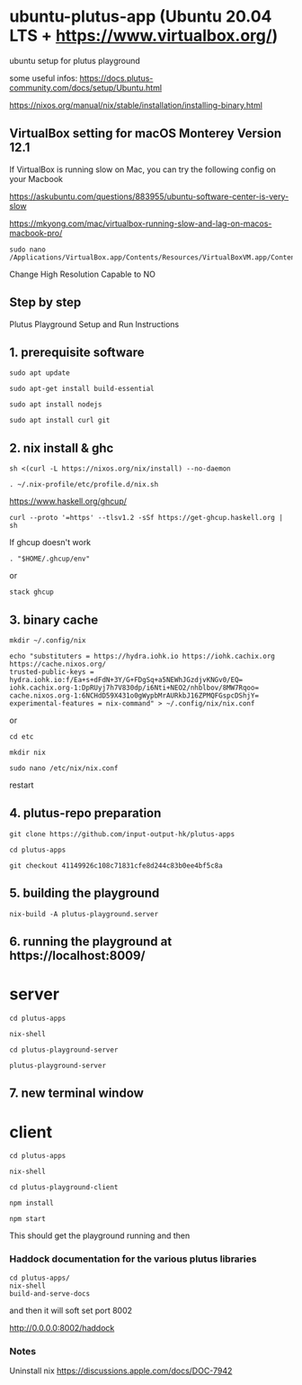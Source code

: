 # ubuntu-plutus-app (Ubuntu 20.04 LTS + https://www.virtualbox.org/)

ubuntu setup for plutus playground

some useful infos:
https://docs.plutus-community.com/docs/setup/Ubuntu.html

https://nixos.org/manual/nix/stable/installation/installing-binary.html

## VirtualBox setting for macOS Monterey Version 12.1

If VirtualBox is running slow on Mac, you can try the following config on your Macbook

https://askubuntu.com/questions/883955/ubuntu-software-center-is-very-slow

https://mkyong.com/mac/virtualbox-running-slow-and-lag-on-macos-macbook-pro/

```console
sudo nano /Applications/VirtualBox.app/Contents/Resources/VirtualBoxVM.app/Contents/Info.plist
```

Change High Resolution Capable to NO

## Step by step

Plutus Playground Setup and Run Instructions

## 1. prerequisite software

```console
sudo apt update
```
```console
sudo apt-get install build-essential
```
```console
sudo apt install nodejs
```
```console
sudo apt install curl git
```

## 2. nix install & ghc

```console
sh <(curl -L https://nixos.org/nix/install) --no-daemon
```

```console
. ~/.nix-profile/etc/profile.d/nix.sh
```
https://www.haskell.org/ghcup/

```console
curl --proto '=https' --tlsv1.2 -sSf https://get-ghcup.haskell.org | sh
```
If ghcup doesn't work
```console
. "$HOME/.ghcup/env"
```
or 
```console
stack ghcup
```
## 3. binary cache

```console
mkdir ~/.config/nix
```

```console
echo "substituters = https://hydra.iohk.io https://iohk.cachix.org https://cache.nixos.org/
trusted-public-keys = hydra.iohk.io:f/Ea+s+dFdN+3Y/G+FDgSq+a5NEWhJGzdjvKNGv0/EQ= iohk.cachix.org-1:DpRUyj7h7V830dp/i6Nti+NEO2/nhblbov/8MW7Rqoo= cache.nixos.org-1:6NCHdD59X431o0gWypbMrAURkbJ16ZPMQFGspcDShjY=
experimental-features = nix-command" > ~/.config/nix/nix.conf
```
or

```console 
cd etc
```
```console
mkdir nix
```
```console
sudo nano /etc/nix/nix.conf
```

restart

## 4. plutus-repo preparation
```console
git clone https://github.com/input-output-hk/plutus-apps
```

```console
cd plutus-apps
```

```console
git checkout 41149926c108c71831cfe8d244c83b0ee4bf5c8a
```

## 5. building the playground

```console
nix-build -A plutus-playground.server
```

## 6. running the playground at https://localhost:8009/
# server

```console
cd plutus-apps
```

```console
nix-shell
```

```console
cd plutus-playground-server
```

```console 
plutus-playground-server
```

## 7. new terminal window
# client

```console
cd plutus-apps
```

```console
nix-shell
```

```console
cd plutus-playground-client
```

```console
npm install
```

```console
npm start
```

This should get the playground running
and then

### Haddock documentation for the various plutus libraries

```console
cd plutus-apps/
nix-shell
build-and-serve-docs
```
and then it will soft set port 8002

http://0.0.0.0:8002/haddock

### Notes
Uninstall nix
https://discussions.apple.com/docs/DOC-7942


